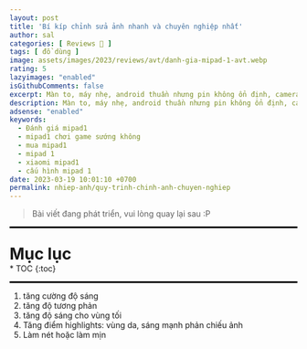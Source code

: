 ```yaml
---
layout: post
title: 'Bí kíp chỉnh sửa ảnh nhanh và chuyên nghiệp nhất'
author: sal
categories: [ Reviews 📝 ]
tags: [ đồ dùng ]
image: assets/images/2023/reviews/avt/danh-gia-mipad-1-avt.webp
rating: 5
lazyimages: "enabled"
isGithubComments: false
excerpt: Màn to, máy nhẹ, android thuần nhưng pin không ổn định, camera không đặc sắc cùng với đó là hiệu năng kém
description: Màn to, máy nhẹ, android thuần nhưng pin không ổn định, camera không đặc sắc cùng với đó là hiệu năng kém
adsense: "enabled"
keywords:
  - Đánh giá mipad1
  - mipad1 chơi game sướng không
  - mua mipad1
  - mipad 1
  - xiaomi mipad1
  - cấu hình mipad 1
date: 2023-03-19 10:01:10 +0700
permalink: nhiep-anh/quy-trinh-chinh-anh-chuyen-nghiep
---
```


> Bài viết đang phát triển, vui lòng quay lại sau :P

<hr style="border: 1px solid #000000;">
<p style="margin-bottom: 0px; font-weight: 700;font-size: 1.75rem;">Mục lục</p>
* TOC
{:toc}

<hr style="border: 1px solid #000000;">

1. tăng cường độ sáng
2. tăng độ tương phản
3. tăng độ sáng cho vùng tối
4. Tăng điểm highlights: vùng da, sáng mạnh phản chiếu ảnh
5. Làm nét hoặc làm mịn

